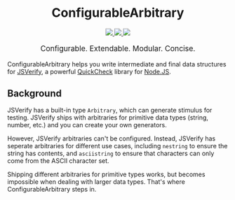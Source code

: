 <h1 style="text-align: center" align="center">ConfigurableArbitrary</h1>
<p stile="text-align: center" align="center">
  <a href="https://www.npmjs.com/package/configurable-arbitrary">
    <img src="https://img.shields.io/npm/v/configurable-arbitrary.svg">
  </a>
  <a href="(https://travis-ci.org/rweda/configurable-arbitrary">
    <img src="https://img.shields.io/travis/rweda/configurable-arbitrary.svg" />
  </a>
  <a href="https://codecov.io/gh/rweda/configurable-arbitrary">
    <img src="https://img.shields.io/codecov/c/gh/rweda/configurable-arbitrary.svg" />
  </a>
</p>
<p style="text-align: center; font-size: 120%;" align="center">
  Configurable.  Extendable.  Modular.  Concise.
</p>

ConfigurableArbitrary helps you write intermediate and final data structures for [JSVerify][jsverify], a powerful
[QuickCheck][] library for [Node.JS][].

## Background

JSVerify has a built-in type `Arbitrary`, which can generate stimulus for testing.  JSVerify ships with arbitraries for
primitive data types (string, number, etc.) and you can create your own generators.

However, JSVerify arbitraries can't be configured.  Instead, JSVerify has seperate arbitraries for different use cases,
including `nestring` to ensure the string has contents, and `asciistring` to ensure that characters can only come from
the ASCII character set.

Shipping different arbitraries for primitive types works, but becomes impossible when dealing with larger data types.
That's where ConfigurableArbitrary steps in.

[jsverify]: https://github.com/jsverify/jsverify
[jsc-types]: https://github.com/jsverify/jsverify#types
[QuickCheck]: https://en.wikipedia.org/wiki/QuickCheck
[Node.js]: https://nodejs.org/en/
